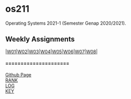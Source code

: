 # os211
Operating Systems 2021-1 (Semester Genap 2020/2021).


## Weekly Assignments
|[W01](https://muzhaffaris.github.io/os211/W01)|[W02](https://muzhaffaris.github.io/os211/W02)|[W03](https://muzhaffaris.github.io/os211/W03)|[W04](https://muzhaffaris.github.io/os211/W04)|[W05](https://muzhaffaris.github.io/os211/W05)|[W06](https://muzhaffaris.github.io/os211/W06)|[W07](https://muzhaffaris.github.io/os211/W07)|[W08](https://muzhaffaris.github.io/os211/W08)|

#### =====================
[Github Page](https://github.com/muzhaffaris/os211)<br>
[RANK](https://muzhaffaris.github.io/os211/TXT/myrank.txt)<br>
[LOG](https://muzhaffaris.github.io/os211/TXT/mylog.txt)<br>
[KEY](https://muzhaffaris.github.io/os211/TXT/mypubkey.txt)<br>

